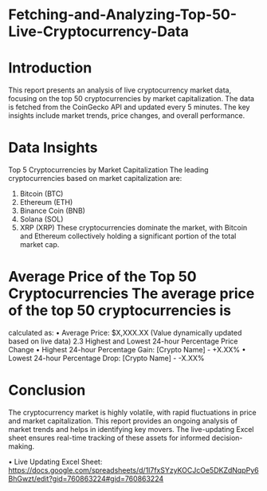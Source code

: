 # Fetching-and-Analyzing-Top-50-Live-Cryptocurrency-Data
# Introduction
This report presents an analysis of live cryptocurrency market data, focusing on the
top 50 cryptocurrencies by market capitalization. The data is fetched from the CoinGecko API and
updated every 5 minutes. The key insights include market trends, price changes, and overall
performance.
# Data Insights
Top 5 Cryptocurrencies by Market Capitalization The leading cryptocurrencies based on market
capitalization are:
1. Bitcoin (BTC)
2. Ethereum (ETH)
3. Binance Coin (BNB)
4. Solana (SOL)
5. XRP (XRP)
These cryptocurrencies dominate the market, with Bitcoin and Ethereum collectively holding a
significant portion of the total market cap.
# Average Price of the Top 50 Cryptocurrencies The average price of the top 50 cryptocurrencies is
calculated as:
• Average Price: $X,XXX.XX (Value dynamically updated based on live data)
2.3 Highest and Lowest 24-hour Percentage Price Change
• Highest 24-hour Percentage Gain: [Crypto Name] - +X.XX%
• Lowest 24-hour Percentage Drop: [Crypto Name] - -X.XX%
# Conclusion 
The cryptocurrency market is highly volatile, with rapid fluctuations in price and
market capitalization. This report provides an ongoing analysis of market trends and helps in
identifying key movers. The live-updating Excel sheet ensures real-time tracking of these assets for
informed decision-making.

• Live Updating Excel Sheet: https://docs.google.com/spreadsheets/d/1l7fxSYzyKOCJcOe5DKZdNqpPy6BhGwzt/edit?gid=760863224#gid=760863224
